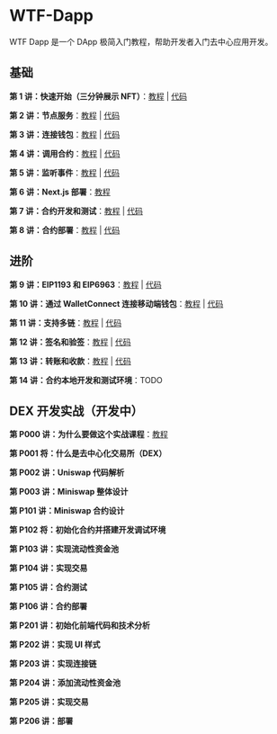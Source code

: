 # WTF-Dapp

WTF Dapp 是一个 DApp 极简入门教程，帮助开发者入门去中心应用开发。

## 基础

**第 1 讲：快速开始（三分钟展示 NFT）**：[教程](./01_QuickStart/readme.md) | [代码](./01_QuickStart/web3.tsx)

**第 2 讲：节点服务**：[教程](./02_NodeService/readme.md) | [代码](./02_NodeService/web3.tsx)

**第 3 讲：连接钱包**：[教程](./03_ConnectWallet/readme.md) | [代码](./03_ConnectWallet/web3.tsx)

**第 4 讲：调用合约**：[教程](./04_CallContract/readme.md) | [代码](./04_CallContract/web3.tsx)

**第 5 讲：监听事件**：[教程](./05_Events/readme.md) | [代码](./05_Events/web3.tsx)

**第 6 讲：Next.js 部署**：[教程](./06_NextJS/readme.md)

**第 7 讲：合约开发和测试**：[教程](./07_ContractDev/readme.md) | [代码](./07_ContractDev/MyToken.sol)

**第 8 讲：合约部署**：[教程](./08_ContractDeploy/readme.md) | [代码](./08_ContractDeploy/demo/dapp.tsx)

## 进阶

**第 9 讲：EIP1193 和 EIP6963**：[教程](./09_EIP1193/readme.md) | [代码](./09_EIP1193/web3.tsx)

**第 10 讲：通过 WalletConnect 连接移动端钱包**：[教程](./10_WalletConnect/readme.md) | [代码](./10_WalletConnect/web3.tsx)

**第 11 讲：支持多链**：[教程](./11_MultipleChain/readme.md) | [代码](./11_MultipleChain/web3.tsx)

**第 12 讲：签名和验签**：[教程](./12_Signature/readme.md) | [代码](./demo/pages/sign/index.tsx)

**第 13 讲：转账和收款**：[教程](./13_Payment/readme.md) | [代码](./demo/pages/transaction/index.tsx)

**第 14 讲：合约本地开发和测试环境**：TODO

## DEX 开发实战（开发中）

**第 P000 讲：为什么要做这个实战课程**：[教程](./P000_WhyDEX/readme.md)

**第 P001 将：什么是去中心化交易所（DEX）**

**第 P002 讲：Uniswap 代码解析**

**第 P003 讲：Miniswap 整体设计**

**第 P101 讲：Miniswap 合约设计**

**第 P102 将：初始化合约并搭建开发调试环境**

**第 P103 讲：实现流动性资金池**

**第 P104 讲：实现交易**

**第 P105 讲：合约测试**

**第 P106 讲：合约部署**

**第 P201 讲：初始化前端代码和技术分析**

**第 P202 讲：实现 UI 样式**

**第 P203 讲：实现连接链**

**第 P204 讲：添加流动性资金池**

**第 P205 讲：实现交易**

**第 P206 讲：部署**
